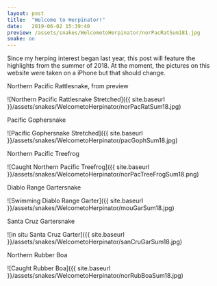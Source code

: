 ```yaml
---
layout: post
title:  "Welcome to Herpinator!"
date:   2019-06-02 15:39:40
preview: /assets/snakes/WelcometoHerpinator/norPacRatSum181.jpg
snake: on
---
```


Since my herping interest began last year, this post will feature the highlights from the summer of 2018. At the moment, the pictures on this website were taken on a iPhone but that should change.

Northern Pacific Rattlesnake, from preview

![Northern Pacific Rattlesnake Stretched]({{ site.baseurl }}/assets/snakes/WelcometoHerpinator/norPacRatSum18.jpg)

Pacific Gophersnake

![Pacific Gophersnake Stretched]({{ site.baseurl }}/assets/snakes/WelcometoHerpinator/pacGophSum18.jpg)

Northern Pacific Treefrog

![Caught Northern Pacific Treefrog]({{ site.baseurl }}/assets/snakes/WelcometoHerpinator/norPacTreeFrogSum18.png)

Diablo Range Gartersnake

![Swimming Diablo Range Garter]({{ site.baseurl }}/assets/snakes/WelcometoHerpinator/mouGarSum18.jpg)

Santa Cruz Gartersnake

![in situ Santa Cruz Garter]({{ site.baseurl }}/assets/snakes/WelcometoHerpinator/sanCruGarSum18.jpg)

Northern Rubber Boa

![Caught Rubber Boa]({{ site.baseurl }}/assets/snakes/WelcometoHerpinator/norRubBoaSum18.jpg)